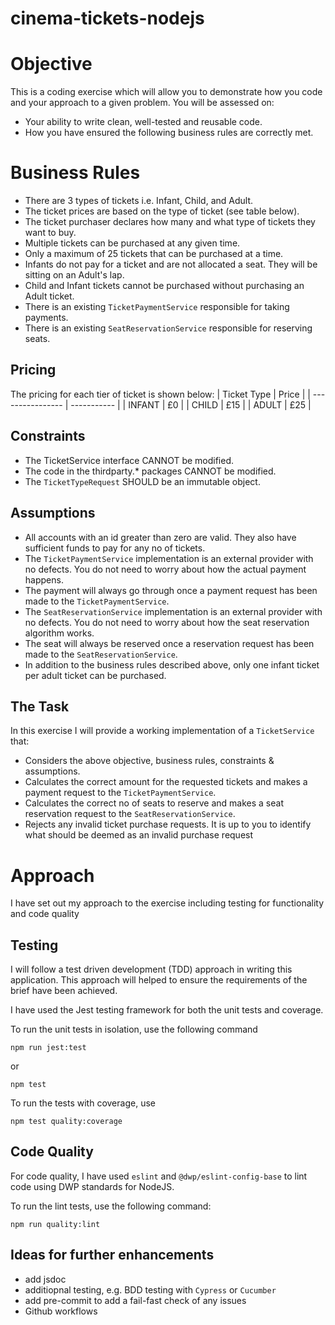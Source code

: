 # cinema-tickets-nodejs

# Objective
This is a coding exercise which will allow you to demonstrate how you code and your approach to a given problem. 
You will be assessed on: 
- Your ability to write clean, well-tested and reusable code.
- How you have ensured the following business rules are correctly met.


# Business Rules
- There are 3 types of tickets i.e. Infant, Child, and Adult.
- The ticket prices are based on the type of ticket (see table below).
- The ticket purchaser declares how many and what type of tickets they want to buy.
- Multiple tickets can be purchased at any given time.
- Only a maximum of 25 tickets that can be purchased at a time.
- Infants do not pay for a ticket and are not allocated a seat. They will be sitting on an Adult's lap.
- Child and Infant tickets cannot be purchased without purchasing an Adult ticket.
- There is an existing `TicketPaymentService` responsible for taking payments.
- There is an existing `SeatReservationService` responsible for reserving seats.

## Pricing
The pricing for each tier of ticket is shown below:
|   Ticket Type    |     Price   |
| ---------------- | ----------- |
|    INFANT        |    £0       |
|    CHILD         |    £15     |
|    ADULT         |    £25      |

## Constraints
- The TicketService interface CANNOT be modified. 
- The code in the thirdparty.* packages CANNOT be modified.
- The `TicketTypeRequest` SHOULD be an immutable object.

## Assumptions
- All accounts with an id greater than zero are valid. They also have sufficient funds to pay for any no of tickets.
- The `TicketPaymentService` implementation is an external provider with no defects. You do not need to worry about how the actual payment happens.
- The payment will always go through once a payment request has been made to the `TicketPaymentService`.
- The `SeatReservationService` implementation is an external provider with no defects. You do not need to worry about how the seat reservation algorithm works.
- The seat will always be reserved once a reservation request has been made to the `SeatReservationService`.
- In addition to the business rules described above, only one infant ticket per adult ticket can be purchased.

## The Task
In this exercise I will provide a working implementation of a `TicketService` that:
- Considers the above objective, business rules, constraints & assumptions.
- Calculates the correct amount for the requested tickets and makes a payment request to the `TicketPaymentService`.  
- Calculates the correct no of seats to reserve and makes a seat reservation request to the `SeatReservationService`.  
- Rejects any invalid ticket purchase requests. It is up to you to identify what should be deemed as an invalid purchase request

# Approach
I have set out my approach to the exercise including testing for functionality and code quality

## Testing
I will follow a test driven development (TDD) approach in writing this application.
This approach will helped to ensure the requirements of the brief have been achieved.

I have used the Jest testing framework for both the unit tests and coverage.

To run the unit tests in isolation, use the following command

```npm run jest:test```

or

```npm test```

To run the tests with coverage, use

```npm test quality:coverage```

## Code Quality
For code quality, I have used `eslint` and `@dwp/eslint-config-base` to lint code using DWP standards for NodeJS.

To run the lint tests, use the following command:

```npm run quality:lint```

## Ideas for further enhancements
- add jsdoc
- additiopnal testing, e.g. BDD testing with `Cypress` or `Cucumber`
- add pre-commit to add a fail-fast check of any issues
- Github workflows
